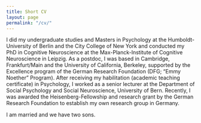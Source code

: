 ```yaml
---
title: Short CV
layout: page
permalink: "/cv/"
---
```

I did my undergraduate studies and Masters in Psychology at the Humboldt-University of Berlin and the City College of New York and conducted my PhD in Cognitive Neuroscience at the Max-Planck-Institute of Cognitive Neuroscience in Leipzig. As a postdoc, I was based in Cambridge, Frankfurt/Main and the University of California, Berkeley, supported by the Excellence program of the German Research Foundation (DFG; “Emmy Noether” Program). After receiving my habilitation (academic teaching certificate) in Psychology, I worked as a senior lecturer at the Department of Social Psychology and Social Neuroscience, University of Bern. Recently, I was awarded the Heisenberg-Fellowship and research grant by the German Research Foundation to establish my own research group in Germany.

I am married and we have two sons.